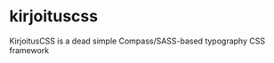 kirjoituscss
============

KirjoitusCSS is a dead simple Compass/SASS-based typography CSS framework